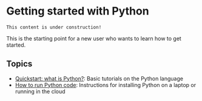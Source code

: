 # Getting started with Python

```{note}
This content is under construction!
```

This is the starting point for a new user who wants to learn how to get started.

## Topics

- [Quickstart: what is Python?](basic-python): Basic tutorials on the Python language
- [How to run Python code](how-to-run-python): Instructions for installing Python on a laptop or running in the cloud
